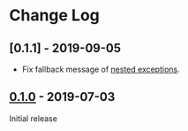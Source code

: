 # Change Log

## [0.1.1] - 2019-09-05

- Fix fallback message of [nested exceptions](https://github.com/Hipo/hipo-drf-exceptions/issues/4).

[0.1.0]: https://pypi.org/project/hipo-drf-exceptions/0.1.1/


## [0.1.0] - 2019-07-03

Initial release

[0.1.0]: https://pypi.org/project/hipo-drf-exceptions/0.1.0/
